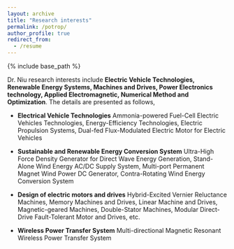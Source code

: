 ```yaml
---
layout: archive
title: "Research interests"
permalink: /potrop/
author_profile: true
redirect_from:
  - /resume
---
```


{% include base_path %}

Dr. Niu research interests include **Electric Vehicle Technologies, Renewable Energy Systems, Machines and Drives, Power Electronics technology, Applied Electromagnetic, Numerical Method and Optimization**. The details are presented as follows,

* **Electrical Vehicle Technologies**
Ammonia-powered Fuel-Cell Electric Vehicles Technologies, Energy-Efficiency Technologies, Electric Propulsion Systems, Dual-fed Flux-Modulated Electric Motor for Electric Vehicles

* **Sustainable and Renewable Energy Conversion System**
Ultra-High Force Density Generator for Direct Wave Energy Generation, Stand-Alone Wind Energy AC/DC Supply System, Multi-port Permanent Magnet Wind Power DC Generator, Contra-Rotating Wind Energy Conversion System

* **Design of electric motors and drives**
Hybrid-Excited Vernier Reluctance Machines, Memory Machines and Drives, Linear Machine and Drives, Magnetic-geared Machines, Double-Stator Machines, Modular Direct-Drive Fault-Tolerant Motor and Drives, etc.

* **Wireless Power Transfer System**
Multi-directional Magnetic Resonant Wireless Power Transfer System
